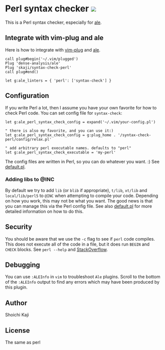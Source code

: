 # Perl syntax checker [![](https://github.com/skaji/syntax-check-perl/workflows/test/badge.svg)](https://github.com/skaji/syntax-check-perl/actions)

This is a Perl syntax checker, especially for [ale](https://github.com/dense-analysis/ale).

## Integrate with vim-plug and ale

Here is how to integrate with [vim-plug](https://github.com/junegunn/vim-plug) and [ale](https://github.com/dense-analysis/ale).

```vim
call plug#begin('~/.vim/plugged')
Plug 'dense-analysis/ale'
Plug 'skaji/syntax-check-perl'
call plug#end()

let g:ale_linters = { 'perl': ['syntax-check'] }
```

## Configuration

If you write Perl a lot, then I assume you have your own favorite for how to check Perl code.
You can set config file for `syntax-check`:

```vim
let g:ale_perl_syntax_check_config = expand('~/.vim/your-config.pl')

" there is also my favorite, and you can use it:)
let g:ale_perl_syntax_check_config = g:plug_home . '/syntax-check-perl/config/relax.pl'

" add arbitrary perl executable names. defaults to "perl"
let g:ale_perl_syntax_check_executable = 'my-perl'
```

The config files are written in Perl, so you can do whatever you want. :) See [default.pl](config/default.pl).

### Adding libs to @INC

By default we try to add `lib` (or `blib` if appropriate), `t/lib`, `xt/lib` and `local/lib/perl5` to `@INC` when attempting
to compile your code.  Depending on how you work, this may not be what you
want.  The good news is that you can manage this via the Perl config file.  See
also [default.pl](config/default.pl) for more detailed information on how to do
this.

## Security

You should be aware that we use the `-c` flag to see if `perl` code compiles.
This does not execute all of the code in a file, but it does run `BEGIN` and
`CHECK` blocks. See `perl --help` and
[StackOverflow](https://stackoverflow.com/a/12908487/406224).

## Debugging

You can use `:ALEInfo` in `vim` to troubleshoot `Ale` plugins.  Scroll to the
bottom of the `:ALEInfo` output to find any errors which may have been produced
by this plugin.

## Author

Shoichi Kaji

## License

The same as perl
